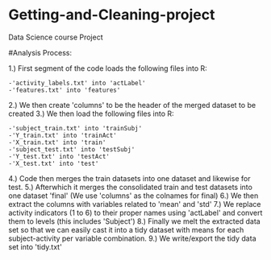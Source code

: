 # Getting-and-Cleaning-project
Data Science course Project

#Analysis Process:

1.) First segment of the code loads the following files into R:

	-'activity_labels.txt' into 'actLabel'
	-'features.txt' into 'features'

2.) We then create 'columns' to be the header of the merged dataset to be created
3.) We then load the following files into R:
	
	-'subject_train.txt' into 'trainSubj'
	-'Y_train.txt' into 'trainAct'
	-'X_train.txt' into 'train'
	-'subject_test.txt' into 'testSubj'
	-'Y_test.txt' into 'testAct'
	-'X_test.txt' into 'test'

4.) Code then merges the train datasets into one dataset and likewise for test.
5.) Afterwhich it merges the consolidated train and test datasets into one dataset 'final' (We use 'columns' as the colnames for final)
6.) We then extract the columns with variables related to 'mean' and 'std'
7.) We replace activity indicators (1 to 6) to their proper names using 'actLabel' and convert them to levels (this includes 'Subject')
8.) Finally we melt the extracted data set so that we can easily cast it into a tidy dataset with means for each subject-activity per variable combination.
9.) We write/export the tidy data set into 'tidy.txt'
